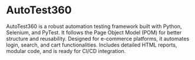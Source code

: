 # AutoTest360
AutoTest360 is a robust automation testing framework built with Python, Selenium, and PyTest. It follows the Page Object Model (POM) for better structure and reusability. Designed for e-commerce platforms, it automates login, search, and cart functionalities. Includes detailed HTML reports, modular code, and is ready for CI/CD integration.
